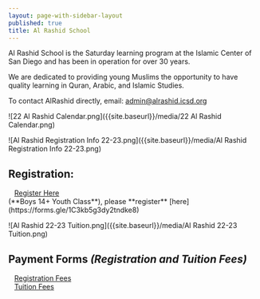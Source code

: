 ```yaml
---
layout: page-with-sidebar-layout
published: true
title: Al Rashid School
---
```

Al Rashid School is the Saturday learning program at the Islamic Center of San Diego and has been in operation for over 30 years.

We are dedicated to providing young Muslims the opportunity to have quality learning in Quran, Arabic, and Islamic Studies.

To contact AlRashid directly, email:  admin@alrashid.icsd.org

![22 Al Rashid Calendar.png]({{site.baseurl}}/media/22 Al Rashid Calendar.png)

![Al Rashid Registration Info 22-23.png]({{site.baseurl}}/media/Al Rashid Registration Info 22-23.png)

## Registration: 
<div class="row pt-10 pb-2" >
  <div class="col-6 pb-3">
    <a class="btn btn-sm btn-success" href="https://docs.google.com/forms/d/e/1FAIpQLSduJreHu-ZOUi9tyB_ZoMPt7OMd2AxD5Kn1crgveKyMZ3Yvpg/viewform" style="width: 100%;padding:12px;" target="_blank">Register Here</a>
  </div> 
</div>
(**Boys 14+ Youth Class**), please **register** [here](https://forms.gle/1C3kb5g3dy2tndke8)
 
![Al Rashid 22-23 Tuition.png]({{site.baseurl}}/media/Al Rashid 22-23 Tuition.png)

## Payment Forms *(Registration and Tuition Fees)*

 <div class="row pt-10 pb-2">
 <div class="col-6 pb-3">
       <a class="btn btn-sm btn-success" href="https://goodbricks.org/cause/alrashid.icsd.org/al-rashid-school-reg-2022-23" style="width: 100%;padding:12px;" target="_blank">Registration Fees</a>
  </div>
  
  <div class="col-6 pb-3">
         <a class="btn btn-sm btn-success" href="https://goodbricks.org/cause/alrashid.icsd.org/al-rashid-school-academy-2022-23" style="width: 100%;padding:12px;" target="_blank">Tuition Fees</a>
  </div>
 </div>
